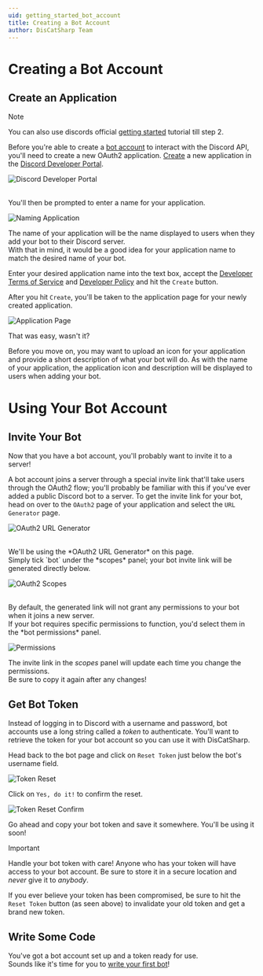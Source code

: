 ```yaml
---
uid: getting_started_bot_account
title: Creating a Bot Account
author: DisCatSharp Team
---
```


# Creating a Bot Account

## Create an Application

>[!NOTE]
 > You can also use discords official [getting started](https://discord.com/developers/docs/getting-started#building-your-first-discord-app) tutorial till step 2.

Before you're able to create a [bot account](https://discord.com/developers/docs/topics/oauth2#bots) to interact with the Discord API, you'll need to create a new OAuth2 application.
[Create](https://discord.com/developers/applications?new_application=true) a new application in the [Discord Developer Portal](https://discord.com/developers/).

![Discord Developer Portal](/images/getting_started_bot_account_01.png)

<br/>
You'll then be prompted to enter a name for your application.<br/>

![Naming Application](/images/getting_started_bot_account_02.png "Naming Application")

The name of your application will be the name displayed to users when they add your bot to their Discord server.<br/>
With that in mind, it would be a good idea for your application name to match the desired name of your bot.

Enter your desired application name into the text box, accept the [Developer Terms of Service](https://discord.com/developers/docs/policies-and-agreements/terms-of-service) and [Developer Policy](https://discord.com/developers/docs/policies-and-agreements/developer-policy) and hit the `Create` button.

After you hit `Create`, you'll be taken to the application page for your newly created application.

![Application Page](/images/getting_started_bot_account_03.png)

That was easy, wasn't it?

Before you move on, you may want to upload an icon for your application and provide a short description of what your bot will do.
As with the name of your application, the application icon and description will be displayed to users when adding your bot.

# Using Your Bot Account

## Invite Your Bot

Now that you have a bot account, you'll probably want to invite it to a server!

A bot account joins a server through a special invite link that'll take users through the OAuth2 flow;
you'll probably be familiar with this if you've ever added a public Discord bot to a server.
To get the invite link for your bot, head on over to the `OAuth2` page of your application and select the `URL Generator` page.

![OAuth2 URL Generator](/images/getting_started_bot_account_06.png "OAuth2 URL Generator")

<br/>
We'll be using the *OAuth2 URL Generator* on this page.<br/>
Simply tick `bot` under the *scopes* panel; your bot invite link will be generated directly below.

![OAuth2 Scopes](/images/getting_started_bot_account_07.png "OAuth2 Scopes")

<br/>
By default, the generated link will not grant any permissions to your bot when it joins a new server.<br/>
If your bot requires specific permissions to function, you'd select them in the *bot permissions* panel.

![Permissions](/images/getting_started_bot_account_08.png "Permissions Panel")

The invite link in the *scopes* panel will update each time you change the permissions.<br/>
Be sure to copy it again after any changes!

## Get Bot Token

Instead of logging in to Discord with a username and password, bot accounts use a long string called a *token* to authenticate.
You'll want to retrieve the token for your bot account so you can use it with DisCatSharp.

Head back to the bot page and click on `Reset Token` just below the bot's username field.

![Token Reset](/images/getting_started_bot_account_09.png "Token Reset")

Click on `Yes, do it!` to confirm the reset.

![Token Reset Confirm](/images/getting_started_bot_account_10.png "Token Reset Confirmation")

Go ahead and copy your bot token and save it somewhere. You'll be using it soon!

>[!IMPORTANT]
 > Handle your bot token with care! Anyone who has your token will have access to your bot account.
 > Be sure to store it in a secure location and *never* give it to *anybody*.
 >
 > If you ever believe your token has been compromised, be sure to hit the `Reset Token` button (as seen above) to invalidate your old token and get a brand new token.

## Write Some Code

You've got a bot account set up and a token ready for use.<br/>
Sounds like it's time for you to [write your first bot](xref:getting_started_first_bot)!
